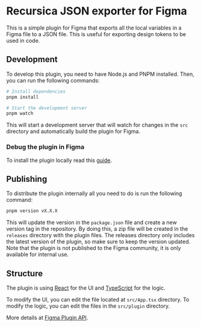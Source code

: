 # Recursica JSON exporter for Figma

This is a simple plugin for Figma that exports all the local variables in a Figma file to a JSON file. This is useful for exporting design tokens to be used in code.

## Development

To develop this plugin, you need to have Node.js and PNPM installed. Then, you can run the following commands:

[node]: https://nodejs.org/
[pnpm]: https://pnpm.io/

```bash
# Install dependencies
pnpm install

# Start the development server
pnpm watch
```

This will start a development server that will watch for changes in the `src` directory and automatically build the plugin for Figma.

### Debug the plugin in Figma

To install the plugin locally read this [guide](/PLUGIN.MD/).

## Publishing

To distribute the plugin internally all you need to do is run the following command:

```bash
pnpm version vX.X.X
```

This will update the version in the `package.json` file and create a new version tag in the repository. By doing this, a zip file will be created in the `releases` directory with the plugin files. The releases directory only includes the latest version of the plugin, so make sure to keep the version updated.
Note that the plugin is not published to the Figma community, it is only available for internal use.

## Structure

The plugin is using [React](https://reactjs.org/) for the UI and [TypeScript](https://www.typescriptlang.org/) for the logic.

To modify the UI, you can edit the file located at `src/App.tsx` directory. To modify the logic, you can edit the files in the `src/plugin` directory.

More details at [Figma Plugin API](https://www.figma.com/plugin-docs/intro/).
